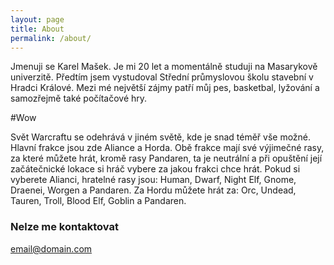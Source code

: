 ```yaml
---
layout: page
title: About
permalink: /about/
---
```


Jmenuji se Karel Mašek. Je mi 20 let a momentálně studuji na Masarykově univerzitě. Předtím jsem vystudoval Střední průmyslovou školu stavební v Hradci Králové. Mezi mé největší zájmy patří můj pes, basketbal, lyžování a samozřejmě také počítačové hry.

#Wow

Svět Warcraftu se odehrává v jiném světě, kde je snad téměř vše možné. Hlavní frakce jsou zde Aliance a Horda. Obě frakce mají své výjimečné rasy, za které můžete hrát, kromě rasy Pandaren, ta je neutrální a při opuštění její začátečnické lokace si hráč vybere za jakou frakci chce hrát. Pokud si vyberete Alianci, hratelné rasy jsou: Human, Dwarf, Night Elf, Gnome, Draenei, Worgen a Pandaren. Za Hordu můžete hrát za: Orc, Undead, Tauren, Troll, Blood Elf, Goblin a Pandaren.

### Nelze me kontaktovat

[email@domain.com](mailto:email@domain.com)